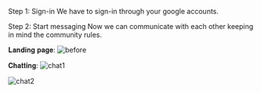 Step 1: Sign-in
We have to sign-in through your google accounts.

Step 2: Start messaging
Now we can communicate with each other keeping in mind the community rules.


𝐋𝐚𝐧𝐝𝐢𝐧𝐠 𝐩𝐚𝐠𝐞:
![before](https://github.com/Saumyen10/InstantChat/assets/123822223/be78739e-665f-495d-95a3-1d425c196dbe)

𝐂𝐡𝐚𝐭𝐭𝐢𝐧𝐠:
![chat1](https://github.com/Saumyen10/InstantChat/assets/123822223/eaa8b96c-f8cf-4037-abde-77638fd19d71)


![chat2](https://github.com/Saumyen10/InstantChat/assets/123822223/8fcf2e6f-6fc3-4395-8e39-854ad5221db6)
